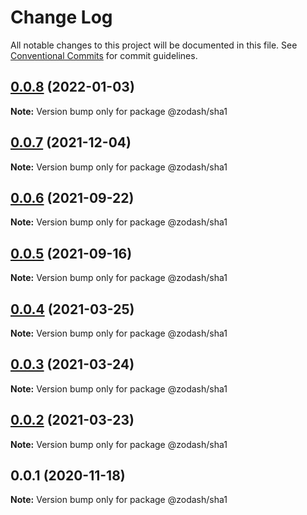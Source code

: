 # Change Log

All notable changes to this project will be documented in this file.
See [Conventional Commits](https://conventionalcommits.org) for commit guidelines.

## [0.0.8](https://github.com/zcorky/zodash/compare/@zodash/sha1@0.0.7...@zodash/sha1@0.0.8) (2022-01-03)

**Note:** Version bump only for package @zodash/sha1





## [0.0.7](https://github.com/zcorky/zodash/compare/@zodash/sha1@0.0.6...@zodash/sha1@0.0.7) (2021-12-04)

**Note:** Version bump only for package @zodash/sha1





## [0.0.6](https://github.com/zcorky/zodash/compare/@zodash/sha1@0.0.5...@zodash/sha1@0.0.6) (2021-09-22)

**Note:** Version bump only for package @zodash/sha1





## [0.0.5](https://github.com/zcorky/zodash/compare/@zodash/sha1@0.0.4...@zodash/sha1@0.0.5) (2021-09-16)

**Note:** Version bump only for package @zodash/sha1





## [0.0.4](https://github.com/zcorky/zodash/compare/@zodash/sha1@0.0.3...@zodash/sha1@0.0.4) (2021-03-25)

**Note:** Version bump only for package @zodash/sha1





## [0.0.3](https://github.com/zcorky/zodash/compare/@zodash/sha1@0.0.2...@zodash/sha1@0.0.3) (2021-03-24)

**Note:** Version bump only for package @zodash/sha1





## [0.0.2](https://github.com/zcorky/zodash/compare/@zodash/sha1@0.0.1...@zodash/sha1@0.0.2) (2021-03-23)

**Note:** Version bump only for package @zodash/sha1





## 0.0.1 (2020-11-18)

**Note:** Version bump only for package @zodash/sha1
